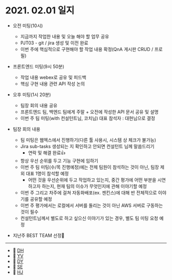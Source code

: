 # 2021. 02.01 일지

- 오전 미팅(10시)

  - 지금까지  작업한 내용 및 오늘 해야 할 업무 공유
  - PJT03 - git / jira 생성 및 이전 완료
  - 이번 주에 핵심적으로 구현해야 할 작업 내용 확정(QnA  게시판 CRUD / 프로필)

- 프론트엔드 미팅(9시 50분)

  - 작업 내용 webex로 공유 및 피드백
  - 핵심 구현 내용 관련 API 작성 논의

- 오후 미팅(1시 20분)

  - 팀장 회의 내용 공유
  - 프론트엔드 팀, 백엔드 팀에게 주말 + 오전에 작성한 API 문서 공유 및 설명
  - 이번 주 팀 미팅(with 컨설턴트님, 코치님) 대표 참석자 : 대현님으로 결정

- 팀장 회의 내용

  - 팀 미팅은 웹엑스에서 진행하기(다른 툴 사용시, 시스템 상 체크가 불가능)
  - Jira sub-tasks 생성되는 지 확인하고 안되면 컨설턴트 님께 말씀드리기
    - 연락 및 해결 완료👍
  - 항상 우선 순위를 두고 기능 구현에 임하기
  - 이번 주 팀 미팅(수/목 진행예정)에는 전체 팀원이 참석하는 것이 아닌, 팀장 제외 대표 1명이 참석할 예정
    - 어떤 것을 우선순위에 두고 작업하고 있는지, 중간 평가에 어떤 부분을 시연하고자 하는지, 현재 팀의 이슈가 무엇인지에 관해 이야기할 예정
  - 이번 주 그리고 차주에 걸쳐 자동화배포(ex. 젠킨스)에 대해 반 전체적으로 이야기를 공유할 예정
  - 이번 주 평가에서는 로컬에서 서버를 돌리는 것이 아닌 AWS 서버로 구동하는 것이 필수
  - 컨설턴트님께서 별도로 하고 싶으신 이야기가 있는 경우, 별도 팀 미팅 요청 예정
- 지난주 BEST TEAM 선정🎊

-----

* 🍟 [DH](./DH/20210201.md)
* 🍔 [YV](./YV/20210201.md)
* 🌭 [DY](./DY/20210201.md)
* 🍳 [SE](./SE/20210201.md)
* 🧀 [HJ](./HJ/20210201.md)